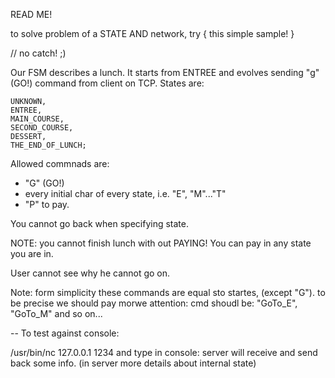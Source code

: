 READ ME!

to solve problem of a STATE AND network, try {
    this simple sample!
}

// no catch! ;)


Our FSM describes a lunch.
It starts from ENTREE and evolves sending "g" (GO!) command from client on TCP.
States are:

    UNKNOWN,
    ENTREE,
    MAIN_COURSE,
    SECOND_COURSE,
    DESSERT,
    THE_END_OF_LUNCH;

Allowed commnads are:

- "G" (GO!)
- every initial char of every state, i.e. "E", "M"..."T"
- "P" to pay.

You cannot go back when specifying state.

NOTE: you cannot finish lunch with out PAYING!
You can pay in any state you are in.

User cannot see why he cannot go on.

Note: form simplicity these commands are equal sto startes, (except "G").
to be precise we should pay morwe attention: cmd shoudl be:
"GoTo_E", "GoTo_M" and so on...


--
To test against console:

/usr/bin/nc 127.0.0.1 1234
and type in console: server will receive and send back some info. (in server more details about internal state)


